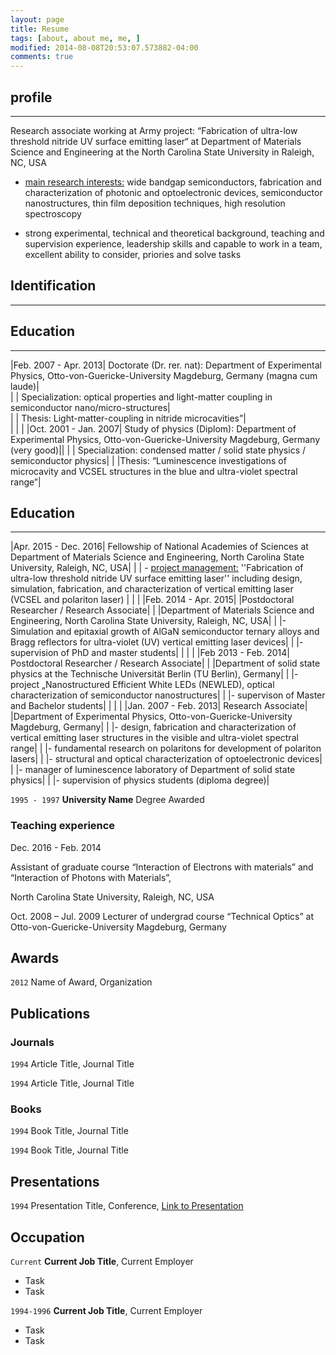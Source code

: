 ```yaml
---
layout: page
title: Resume
tags: [about, about me, me, ]
modified: 2014-08-08T20:53:07.573882-04:00
comments: true
---
```



## profile

***

Research associate working at Army project: “Fabrication of ultra-low threshold nitride UV surface emitting laser“ at Department of Materials Science and Engineering at the North Carolina State University in Raleigh, NC, USA  
 * <u>main research interests:</u> wide bandgap semiconductors, fabrication and characterization of photonic and optoelectronic devices, semiconductor nanostructures, thin film deposition techniques, high resolution spectroscopy 

- strong experimental, technical and theoretical background, teaching and supervision experience, leadership skills and capable to work in a team, excellent ability to consider, priories and solve tasks

## Identification

***



## Education

***

|Feb. 2007 - Apr. 2013|	Doctorate (Dr. rer. nat): Department of Experimental Physics, Otto-von-Guericke-University Magdeburg, Germany (magna cum laude)|  
| | Specialization: optical properties and light-matter coupling in semiconductor nano/micro-structures|  
| | Thesis: Light-matter-coupling in nitride microcavities”|  
| | |
|Oct. 2001 - Jan. 2007|	Study of physics (Diplom): Department of Experimental Physics, Otto-von-Guericke-University Magdeburg, Germany (very good)||
| | Specialization: condensed matter / solid state physics / semiconductor physics|
| |Thesis: “Luminescence investigations of microcavity and VCSEL structures in the blue and ultra-violet spectral range”|

## Education

***

|Apr. 2015 - Dec. 2016| Fellowship of National Academies of Sciences at Department of Materials Science and Engineering, North Carolina State University, Raleigh, NC, USA|
| | - <u>project management:</u> ''Fabrication of ultra-low threshold nitride UV surface emitting laser'' including design, simulation, fabrication, and characterization of vertical emitting laser (VCSEL and polariton laser)
| | |
|Feb. 2014 - Apr. 2015| |Postdoctoral Researcher / Research Associate|
| |Department of Materials Science and Engineering, North Carolina State University, Raleigh, NC, USA|
| |- Simulation and epitaxial growth of AlGaN semiconductor ternary alloys and Bragg reflectors for ultra-violet (UV) vertical emitting laser devices|
| |- supervision of PhD and master students|
| | |
|Feb 2013 - Feb. 2014| Postdoctoral Researcher / Research Associate|
| |Department of solid state physics at the Technische Universität Berlin (TU Berlin), Germany|
| |- project „Nanostructured Efficient White LEDs (NEWLED), optical characterization of semiconductor nanostructures|
| |- supervison of Master and Bachelor students|
| | |
|Jan. 2007 - Feb. 2013| Research Associate|
|Department of Experimental Physics, Otto-von-Guericke-University Magdeburg, Germany|
| |- design, fabrication and characterization of vertical emitting laser structures in the visible and ultra-violet spectral range|
| |- fundamental research on polaritons for development of polariton lasers|
| |- structural and optical characterization of optoelectronic devices|
| |- manager of luminescence laboratory of Department of solid state physics|
| |- supervision of physics students (diploma degree)|


`1995 - 1997`
__University Name__
Degree Awarded 

### Teaching experience

Dec. 2016 - Feb. 2014

Assistant of graduate course “Interaction of Electrons with materials” and
“Interaction of Photons with Materials”,

North Carolina State University, Raleigh, NC, USA 

Oct. 2008 – Jul. 2009
Lecturer of undergrad course “Technical Optics” at Otto-von-Guericke-University Magdeburg, Germany


## Awards

`2012`
Name of Award, Organization 

## Publications

<!-- A list is also available [online](http://scholar.google.co.uk/citations?user=LTOTl0YAAAAJ) -->

### Journals

`1994`
Article Title, Journal Title

`1994`
Article Title, Journal Title

### Books

`1994`
Book Title, Journal Title

`1994`
Book Title, Journal Title


## Presentations

`1994`
Presentation Title, Conference, <a href="http://MyWebsite.tld/presentation1">Link to Presentation</a>


## Occupation

`Current`
__Current Job Title__, Current Employer 

- Task
- Task

`1994-1996`
__Current Job Title__, Current Employer 

- Task
- Task



<!-- ### Footer

Last updated: May 2013 -->



